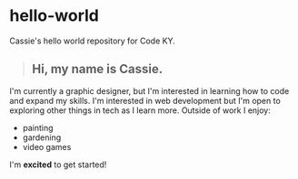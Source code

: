 # hello-world
Cassie's hello world repository for Code KY.
> ## Hi, my name is Cassie. 
I'm currently a graphic designer, but I'm interested in learning how to code and expand my skills. I'm interested in web development but I'm open to exploring other things in tech as I learn more. 
Outside of work I enjoy: 
- painting
- gardening
- video games

I'm **excited** to get started!
